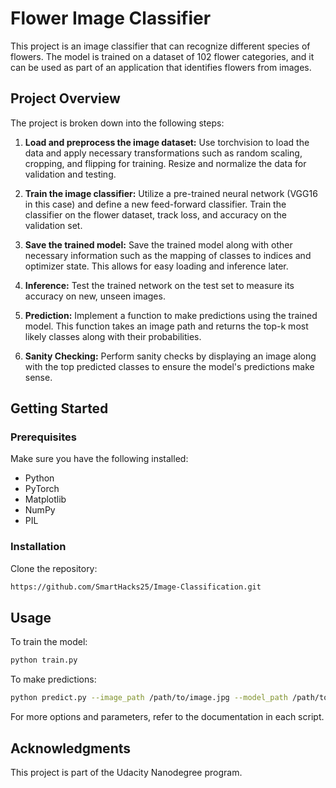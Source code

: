 # Flower Image Classifier

This project is an image classifier that can recognize different species of flowers. The model is trained on a dataset of 102 flower categories, and it can be used as part of an application that identifies flowers from images.

## Project Overview

The project is broken down into the following steps:

1. **Load and preprocess the image dataset:** Use torchvision to load the data and apply necessary transformations such as random scaling, cropping, and flipping for training. Resize and normalize the data for validation and testing.

2. **Train the image classifier:** Utilize a pre-trained neural network (VGG16 in this case) and define a new feed-forward classifier. Train the classifier on the flower dataset, track loss, and accuracy on the validation set.

3. **Save the trained model:** Save the trained model along with other necessary information such as the mapping of classes to indices and optimizer state. This allows for easy loading and inference later.

4. **Inference:** Test the trained network on the test set to measure its accuracy on new, unseen images.

5. **Prediction:** Implement a function to make predictions using the trained model. This function takes an image path and returns the top-k most likely classes along with their probabilities.

6. **Sanity Checking:** Perform sanity checks by displaying an image along with the top predicted classes to ensure the model's predictions make sense.

## Getting Started

### Prerequisites

Make sure you have the following installed:

- Python
- PyTorch
- Matplotlib
- NumPy
- PIL

### Installation

Clone the repository:

```bash
https://github.com/SmartHacks25/Image-Classification.git
```

## Usage
To train the model:

```bash
python train.py
```

To make predictions:

```bash
python predict.py --image_path /path/to/image.jpg --model_path /path/to/checkpoint.pth
```

For more options and parameters, refer to the documentation in each script.

## Acknowledgments
This project is part of the Udacity Nanodegree program.
